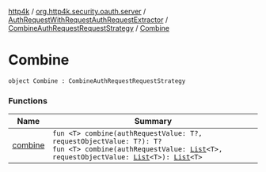 [http4k](../../../../index.md) / [org.http4k.security.oauth.server](../../../index.md) / [AuthRequestWithRequestAuthRequestExtractor](../../index.md) / [CombineAuthRequestRequestStrategy](../index.md) / [Combine](./index.md)

# Combine

`object Combine : CombineAuthRequestRequestStrategy`

### Functions

| Name | Summary |
|---|---|
| [combine](combine.md) | `fun <T> combine(authRequestValue: T?, requestObjectValue: T?): T?`<br>`fun <T> combine(authRequestValue: `[`List`](https://kotlinlang.org/api/latest/jvm/stdlib/kotlin.collections/-list/index.html)`<T>, requestObjectValue: `[`List`](https://kotlinlang.org/api/latest/jvm/stdlib/kotlin.collections/-list/index.html)`<T>): `[`List`](https://kotlinlang.org/api/latest/jvm/stdlib/kotlin.collections/-list/index.html)`<T>` |
